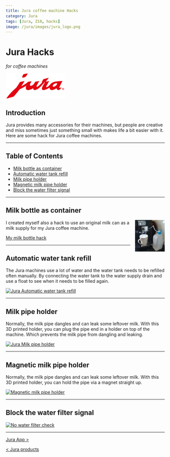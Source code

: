 ```yaml
---
title: Jura coffee machine Hacks
category: Jura
tags: [Jura, Z10, hacks]
image: /jura/images/jura_logo.png
---
```


# Jura Hacks
*for coffee machines*

<a href="/jura/">
<img style="height:80px;" src="images/jura_logo.png" alt="Jura logo">
</a>

## Introduction

Jura provides many accessories for their machines, but people are creative and miss sometimes just something small with makes life a bit easier with it.
Here are some hack for Jura coffee machines.

---
## Table of Contents
<!-- TOC -->
  * [Milk bottle as container](#milk-bottle-as-container)
  * [Automatic water tank refill](#automatic-water-tank-refill)
  * [Milk pipe holder](#milk-pipe-holder)
  * [Magnetic milk pipe holder](#magnetic-milk-pipe-holder)
  * [Block the water filter signal](#block-the-water-filter-signal)
<!-- TOC -->

---
## Milk bottle as container

<img style="float:right;height:100px; margin-left:15px;" src="images_bottle_hack/bottle_hack.jpg" alt="My milk can hack" />
I created myself also a hack to use an original milk can as a milk supply for my Jura coffee machine.

[My milk bottle hack](jura_milk_bottle_top_hack)

---
## Automatic water tank refill

The Jura machines use a lot of water and the water tank needs to be refilled often manually.
By connecting the water tank to the water supply drain and use a float to see when it needs to be filled again.

<a href="https://makerworld.com/en/models/44553-jura-z10-water-tank-lid-for-automatic-refill?from=search#profileId-46166" target="_blank">
<img src="https://makerworld.bblmw.com/makerworld/model/US443e6019a8e17b/design/2023-10-19_bogqcflyusqn.jpg?x-oss-process=image/resize,w_1000/format,webp" height="150px" alt="Jura Automatic water tank refill"/>
</a>

---
## Milk pipe holder

Normally, the milk pipe dangles and can leak some leftover milk.
With this 3D printed holder, you can plug the pipe end in a holder on top of the machine.
Which prevents the milk pipe from dangling and leaking.

<a href="https://makerworld.com/en/models/641648-jura-milk-pipe-holder" target="_blank">
<img src="https://makerworld.bblmw.com/makerworld/model/DSM00000000641648/design/2024-09-14_99ad83fa58e2.jpg?x-oss-process=image/resize,w_1000/format,webp" height="150px" alt="Jura Milk pipe holder" />
</a>

---
## Magnetic milk pipe holder

Normally, the milk pipe dangles and can leak some leftover milk.
With this 3D printed holder, you can hold the pipe via a magnet straight up.

<a href="https://makerworld.com/en/models/1492692-jura-j8-magnetic-milk-tube-holder" target="_blank">
<img src="https://makerworld.bblmw.com/makerworld/model/US11ca188ab5f7ac/design/2025-06-06_b36a9c5fe96818.jpg?x-oss-process=image/resize,w_1000/format,webp" height="150px" alt="Magnetic milk pipe holder" />
</a>

---
## Block the water filter signal

[![No water filter check](http://img.youtube.com/vi/hD7-6RrvibI/0.jpg)](https://youtu.be/hD7-6RrvibI?si=HINRtCCPj2ROOyY- "No water filter check")

---

<a href="/jura/jura_app">Jura App ></a>

<a href="/jura/jura_products">< Jura products</a>